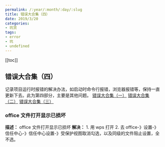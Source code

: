 ```yaml
---
permalink: /:year/:month/:day/:slug
title: 错误大合集（四）
date: 2019/3/20
categories:
- 坑货
tags:
- error
- 坑
- undefined
---
```


[[toc]]

## 错误大合集（四）

记录项目运行时报错的解决办法，如启动时命令行报错，浏览器报错等，保持一直更新下去。此为第四部分，主要是其他问题。
[错误大合集（一）](./错误大合集（一）.md)
[错误大合集（二）](./错误大合集（二）.md)
[错误大合集（三）](./错误大合集（三）.md)

### office 文件打开显示已损坏

**描述：** office 文件打开显示已损坏
**解决：** 1. 用 wps 打开 2. 去 office-》设置-》信任中心-》信任中心设置-》受保护视图取消勾选，以及同级的文件阻止设置，全不选。

